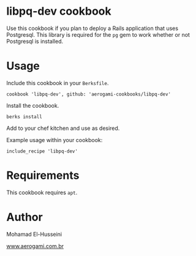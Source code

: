 # libpq-dev cookbook

Use this cookbook if you plan to deploy a Rails application that uses Postgresql. This library is required for the `pg` gem to work whether or not Postgresql is installed.

# Usage

Include this cookbook in your `Berksfile`.

````
cookbook 'libpq-dev', github: 'aerogami-cookbooks/libpq-dev'
````

Install the cookbook.

````
berks install
````

Add to your chef kitchen and use as desired.

Example usage within your cookbook:

````
include_recipe 'libpq-dev'
````


# Requirements

This cookbook requires `apt`.

# Author

Mohamad El-Husseini

www.aerogami.com.br


